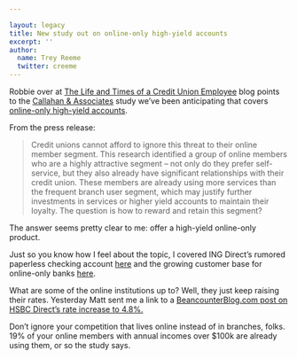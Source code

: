 ```yaml
---

layout: legacy
title: New study out on online-only high-yield accounts
excerpt: ''
author:
  name: Trey Reeme
  twitter: creeme
---
```


<p>Robbie over at <a href="http://cuemployee.blogspot.com">The Life and Times of a Credit Union Employee</a> blog points to the <a href="http://www.creditunions.com">Callahan &#38; Associates</a> study we&#8217;ve been anticipating that covers <a href="http://www.creditunions.com/resources/press/pressreleases/40116/Internet%20Strat%20Consortium%20062606.doc" title="a .doc file">online-only high-yield accounts</a>.</p>
<p>From the press release:</p>
<blockquote>
<p>Credit unions cannot afford to ignore this threat to their online member segment.  This research identified a group of online members who are a highly attractive segment &#8211; not only do they prefer self-service, but they also already have significant relationships with their credit union.  These members are already using more services than the frequent branch user segment, which may justify further investments in services or higher yield accounts to maintain their loyalty.  The question is how to reward and retain this segment?</p>
</blockquote>
<p>The answer seems pretty clear to me: offer a high-yield online-only product.</p>
<p>Just so you know how I feel about the topic, I covered <span class="caps">ING</span> Direct&#8217;s rumored paperless checking account <a href="http://opensourcecu.com/articles/2006/04/11/ing-about-to-roll-out-electric-orange-checking">here</a> and the growing customer base for online-only banks <a href="http://opensourcecu.com/articles/2006/04/10/more-on-high-yield-online-savings-accounts">here</a>.</p>
<p>What are some of the online institutions up to?  Well, they just keep raising their rates.  Yesterday Matt sent me a link to a <a href="http://beancounterblog.com/2006/06/21/hsbc-direct-rates-increase-to-48/">BeancounterBlog.com post on <span class="caps">HSBC</span> Direct&#8217;s rate increase to 4.8%.</a></p>
<p>Don&#8217;t ignore your competition that lives online instead of in branches, folks.  19% of your online members with annual incomes over $100k are already using them, or so the study says.</p>